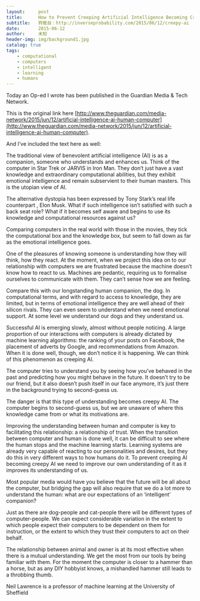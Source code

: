 ```yaml
---
layout:     post
title:      How to Prevent Creeping Artificial Intelligence Becoming Creepy
subtitle:   转载自：http://inverseprobability.com/2015/06/12/creepy-ai
date:       2015-06-12
author:     未知
header-img: img/background1.jpg
catalog: true
tags:
    - computational
    - computers
    - intelligent
    - learning
    - humans
---
```


Today an Op-ed I wrote has been published in the Guardian Media & Tech Network.

This is the original link here [http://www.theguardian.com/media-network/2015/jun/12/artificial-intelligence-ai-human-computer](http://www.theguardian.com/media-network/2015/jun/12/artificial-intelligence-ai-human-computer).

And I’ve included the text here as well:

The traditional view of benevolent artificial intelligence (AI) is as a companion, someone who understands and enhances us. Think of the computer in Star Trek or JARVIS in Iron Man. They don’t just have a vast knowledge and extraordinary computational abilities, but they exhibit emotional intelligence and remain subservient to their human masters. This is the utopian view of AI.

The alternative dystopia has been expressed by Tony Stark’s real life counterpart , Elon Musk. What if such intelligence isn’t satisfied with such a back seat role? What if it becomes self aware and begins to use its knowledge and computational resources against us?

Comparing computers in the real world with those in the movies, they tick the computational box and the knowledge box, but seem to fall down as far as the emotional intelligence goes.

One of the pleasures of knowing someone is understanding how they will think, how they react. At the moment, when we project this idea on to our relationship with computers we are frustrated because the machine doesn’t know how to react to us. Machines are pedantic, requiring us to formalise ourselves to communicate with them. They can’t sense how we are feeling.

Compare this with our longstanding human companion, the dog. In computational terms, and with regard to access to knowledge, they are limited, but in terms of emotional intelligence they are well ahead of their silicon rivals. They can even seem to understand when we need emotional support. At some level we understand our dogs and they understand us.

Successful AI is emerging slowly, almost without people noticing. A large proportion of our interactions with computers is already dictated by machine learning algorithms: the ranking of your posts on Facebook, the placement of adverts by Google, and recommendations from Amazon. When it is done well, though, we don’t notice it is happening. We can think of this phenomenon as creeping AI.

The computer tries to understand you by seeing how you’ve behaved in the past and predicting how you might behave in the future. It doesn’t try to be our friend, but it also doesn’t push itself in our face anymore, it’s just there in the background trying to second-guess us.

The danger is that this type of understanding becomes creepy AI. The computer begins to second-guess us, but we are unaware of where this knowledge came from or what its motivations are.

Improving the understanding between human and computer is key to facilitating this relationship: a relationship of trust. When the transition between computer and human is done well, it can be difficult to see where the human stops and the machine learning starts. Learning systems are already very capable of reacting to our personalities and desires, but they do this in very different ways to how humans do it. To prevent creeping AI becoming creepy AI we need to improve our own understanding of it as it improves its understanding of us.

Most popular media would have you believe that the future will be all about the computer, but bridging the gap will also require that we do a lot more to understand the human: what are our expectations of an ‘intelligent’ companion?

Just as there are dog-people and cat-people there will be different types of computer-people. We can expect considerable variation in the extent to which people expect their computers to be dependent on them for instruction, or the extent to which they trust their computers to act on their behalf.

The relationship between animal and owner is at its most effective when there is a mutual understanding. We get the most from our tools by being familiar with them. For the moment the computer is closer to a hammer than a horse, but as any DIY hobbyist knows, a mishandled hammer still leads to a throbbing thumb.

Neil Lawrence is a professor of machine learning at the University of Sheffield
